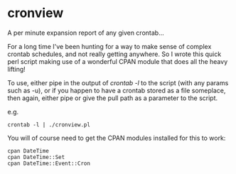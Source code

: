 # cronview
A per minute expansion report of any given crontab...

For a long time I've been hunting for a way to make sense of complex crontab schedules, and not really 
getting anywhere. So I wrote this quick perl script making use of a wonderful CPAN module that 
does all the heavy lifting!

To use, either pipe in the output of *crontab -l* to the script (with any params such as -u), 
or if you happen to have a crontab stored as a file someplace, then again, either pipe or give
the pull path as a parameter to the script.

e.g.

```
crontab -l | ./cronview.pl
```


You will of course need to get the CPAN modules installed for this to work:

```
cpan DateTime
cpan DateTime::Set
cpan DateTime::Event::Cron
```


